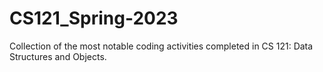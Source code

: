# CS121_Spring-2023
Collection of the most notable coding activities completed in CS 121: Data Structures and Objects.
